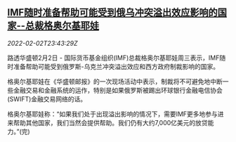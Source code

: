 <!--1643846463000-->
[IMF随时准备帮助可能受到俄乌冲突溢出效应影响的国家--总裁格奥尔基耶娃](https://cn.reuters.com/article/imf-ready-help-ukraine-russia-spillover-idCNKBS2K72AB)
------

<div><i>2022-02-02T23:43:29Z</i></div><p>路透华盛顿2月2日 - 国际货币基金组织(IMF)总裁格奥尔基耶娃周三表示，IMF随时准备帮助可能受到俄罗斯-乌克兰冲突溢出效应和西方政府制裁影响的国家。</p><p>格奥尔基耶娃在《华盛顿邮报》的一次现场活动中表示，制裁将不可避免地中断一些金融交易和金融系统的运作，特别是如果俄罗斯被踢出环球银行金融电信协会(SWIFT)金融交易网络的话。</p><p>格奥尔基耶娃称：“如果我们处于出现溢出影响的情况下，需要IMF更多地参与进来帮助其他国家，我们当然会提供帮助。我们仍有大约7,000亿美元的放贷能力。”(完)</p>
